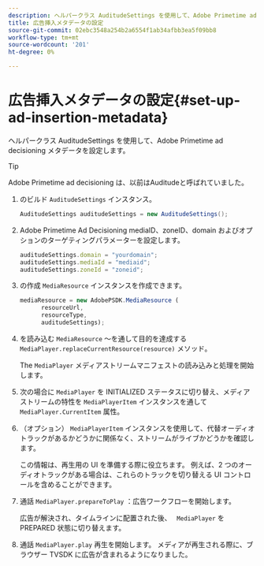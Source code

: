 ```yaml
---
description: ヘルパークラス AuditudeSettings を使用して、Adobe Primetime ad decisioning メタデータを設定します。
title: 広告挿入メタデータの設定
source-git-commit: 02ebc3548a254b2a6554f1ab34afbb3ea5f09bb8
workflow-type: tm+mt
source-wordcount: '201'
ht-degree: 0%

---
```


# 広告挿入メタデータの設定{#set-up-ad-insertion-metadata}

ヘルパークラス AuditudeSettings を使用して、Adobe Primetime ad decisioning メタデータを設定します。

>[!TIP]
>
>Adobe Primetime ad decisioning は、以前はAuditudeと呼ばれていました。

1. のビルド `AuditudeSettings` インスタンス。

   ```java
   AuditudeSettings auditudeSettings = new AuditudeSettings();
   ```

1. Adobe Primetime Ad Decisioning mediaID、zoneID、domain およびオプションのターゲティングパラメーターを設定します。

   ```js
   auditudeSettings.domain = "yourdomain"; 
   auditudeSettings.mediaId = "mediaid"; 
   auditudeSettings.zoneId = "zoneid";
   ```

1. の作成 `MediaResource` インスタンスを作成できます。

   ```js
   mediaResource = new AdobePSDK.MediaResource ( 
         resourceUrl, 
         resourceType,  
         auditudeSettings);
   ```

1. を読み込む `MediaResource` ～を通して目的を達成する `MediaPlayer.replaceCurrentResource(resource)` メソッド。

   The `MediaPlayer` メディアストリームマニフェストの読み込みと処理を開始します。

1. 次の場合に `MediaPlayer` を INITIALIZED ステータスに切り替え、メディアストリームの特性を `MediaPlayerItem` インスタンスを通して `MediaPlayer.CurrentItem` 属性。
1. （オプション） `MediaPlayerItem` インスタンスを使用して、代替オーディオトラックがあるかどうかに関係なく、ストリームがライブかどうかを確認します。

   この情報は、再生用の UI を準備する際に役立ちます。 例えば、2 つのオーディオトラックがある場合は、これらのトラックを切り替える UI コントロールを含めることができます。

1. 通話 `MediaPlayer.prepareToPlay` ：広告ワークフローを開始します。

   広告が解決され、タイムラインに配置された後、 `  MediaPlayer ` を PREPARED 状態に切り替えます。
1. 通話 `MediaPlayer.play` 再生を開始します。
メディアが再生される際に、ブラウザー TVSDK に広告が含まれるようになりました。
